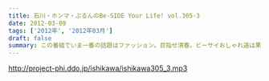 ```yaml
---
title: 石川・ホンマ・ぶるんのBe-SIDE Your Life! vol.305-3
date: 2012-03-09
tags: ['2012年', '2012年03月']
draft: false
summary: この番組でいま一番の話題はファッション。目指せ清春。ビーサイおしゃれ道は果てしなく。三人のコーディネート、まだまだ募集中です。メヒコ。代打Ｄビーチ
---
```


http://project-phi.ddo.jp/ishikawa/ishikawa305_3.mp3
